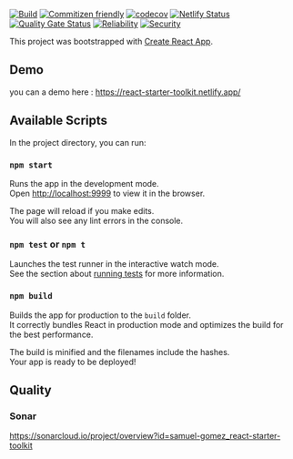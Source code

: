 [![Build](https://github.com/samuel-gomez/react-starter-toolkit/actions/workflows/build.yml/badge.svg)](https://github.com/samuel-gomez/react-starter-toolkit/actions/workflows/build.yml)
[![Commitizen friendly](https://img.shields.io/badge/commitizen-friendly-brightgreen.svg)](http://commitizen.github.io/cz-cli/)
[![codecov](https://codecov.io/gh/samuel-gomez/react-starter-toolkit/branch/master/graph/badge.svg?token=N75VO37VG7)](https://codecov.io/gh/samuel-gomez/react-starter-toolkit)
[![Netlify Status](https://api.netlify.com/api/v1/badges/c496aa9a-8801-4a32-9571-547bd4ea5ea3/deploy-status)](https://app.netlify.com/sites/react-starter-toolkit/deploys)
[![Quality Gate Status](https://sonarcloud.io/api/project_badges/measure?project=samuel-gomez_react-starter-toolkit&metric=alert_status)](https://sonarcloud.io/dashboard?id=samuel-gomez_react-starter-toolkit)
[![Reliability](https://sonarcloud.io/api/project_badges/measure?project=samuel-gomez_react-starter-toolkit&metric=reliability_rating)](https://sonarcloud.io/component_measures?id=samuel-gomez_react-starter-toolkit&metric=reliability_rating)
[![Security](https://sonarcloud.io/api/project_badges/measure?project=samuel-gomez_react-starter-toolkit&metric=security_rating)](https://sonarcloud.io/component_measures?id=samuel-gomez_react-starter-toolkit&metric=security_rating)

This project was bootstrapped with [Create React App](https://github.com/facebook/create-react-app).

## Demo

you can a demo here : https://react-starter-toolkit.netlify.app/

## Available Scripts

In the project directory, you can run:

### `npm start`

Runs the app in the development mode.<br />
Open [http://localhost:9999](http://localhost:9999) to view it in the browser.

The page will reload if you make edits.<br />
You will also see any lint errors in the console.

### `npm test` or `npm t`

Launches the test runner in the interactive watch mode.<br />
See the section about [running tests](https://facebook.github.io/create-react-app/docs/running-tests) for more information.

### `npm build`

Builds the app for production to the `build` folder.<br />
It correctly bundles React in production mode and optimizes the build for the best performance.

The build is minified and the filenames include the hashes.<br />
Your app is ready to be deployed!

## Quality

### Sonar

https://sonarcloud.io/project/overview?id=samuel-gomez_react-starter-toolkit
